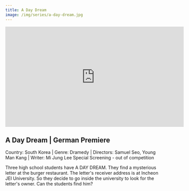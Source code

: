 ```yaml
---
title: A Day Dream
image: /img/series/a-day-dream.jpg
---
```

<iframe width="560" height="315" src="https://www.youtube.com/embed/z1ZfYYLxNMY?controls=1" frameborder="0" allow="accelerometer; autoplay; encrypted-media; gyroscope; picture-in-picture" allowfullscreen></iframe>

## A Day Dream | German Premiere
Country: South Korea | Genre: Dramedy | Directors: Samuel Seo, Young Man Kang | Writer: Mi Jung Lee
Special Screening - out of competition

Three high school students have A DAY DREAM. They find a mysterious letter at the burger restaurant. The letter's receiver address is at Incheon JEI University. So they decide to go inside the university to look for the letter's owner. Can the students find him?